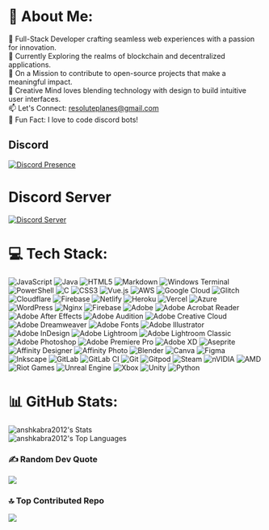 # 💫 About Me:
🔧 Full-Stack Developer crafting seamless web experiences with a passion for innovation.<br>🌱 Currently Exploring the realms of blockchain and decentralized applications.<br>🚀 On a Mission to contribute to open-source projects that make a meaningful impact.<br>🎨 Creative Mind loves blending technology with design to build intuitive user interfaces.<br>📫 Let's Connect: resoluteplanes@gmail.com<br>🎸 Fun Fact: I love to code discord bots!

## Discord
[![Discord Presence](https://lanyard.cnrad.dev/api/1196888712177537037?showDisplayName=true&hideDecoration=false&theme=&idleMessage=I%20am%20coding)](https://discord.com/users/1196888712177537037)

# Discord Server
<a href="https://discord.gg/uTQWQNmTAy"><img alt="Discord Server" src="https://invidget.switchblade.xyz/uTQWQNmTAy"></a>

# 💻 Tech Stack:
![JavaScript](https://img.shields.io/badge/javascript-%23323330.svg?style=plastic&logo=javascript&logoColor=%23F7DF1E) ![Java](https://img.shields.io/badge/java-%23ED8B00.svg?style=plastic&logo=openjdk&logoColor=white) ![HTML5](https://img.shields.io/badge/html5-%23E34F26.svg?style=plastic&logo=html5&logoColor=white) ![Markdown](https://img.shields.io/badge/markdown-%23000000.svg?style=plastic&logo=markdown&logoColor=white) ![Windows Terminal](https://img.shields.io/badge/Windows%20Terminal-%234D4D4D.svg?style=plastic&logo=windows-terminal&logoColor=white) ![PowerShell](https://img.shields.io/badge/PowerShell-%235391FE.svg?style=plastic&logo=powershell&logoColor=white) ![C](https://img.shields.io/badge/c-%2300599C.svg?style=plastic&logo=c&logoColor=white) ![CSS3](https://img.shields.io/badge/css3-%231572B6.svg?style=plastic&logo=css3&logoColor=white) ![Vue.js](https://img.shields.io/badge/vue.js-%2335495e.svg?style=plastic&logo=vuedotjs&logoColor=%234FC08D) ![AWS](https://img.shields.io/badge/AWS-%23FF9900.svg?style=plastic&logo=amazon-aws&logoColor=white) ![Google Cloud](https://img.shields.io/badge/GoogleCloud-%234285F4.svg?style=plastic&logo=google-cloud&logoColor=white) ![Glitch](https://img.shields.io/badge/glitch-%233333FF.svg?style=plastic&logo=glitch&logoColor=white) ![Cloudflare](https://img.shields.io/badge/Cloudflare-F38020?style=plastic&logo=Cloudflare&logoColor=white) ![Firebase](https://img.shields.io/badge/firebase-%23039BE5.svg?style=plastic&logo=firebase) ![Netlify](https://img.shields.io/badge/netlify-%23000000.svg?style=plastic&logo=netlify&logoColor=#00C7B7) ![Heroku](https://img.shields.io/badge/heroku-%23430098.svg?style=plastic&logo=heroku&logoColor=white) ![Vercel](https://img.shields.io/badge/vercel-%23000000.svg?style=plastic&logo=vercel&logoColor=white) ![Azure](https://img.shields.io/badge/azure-%230072C6.svg?style=plastic&logo=microsoftazure&logoColor=white) ![WordPress](https://img.shields.io/badge/WordPress-%23117AC9.svg?style=plastic&logo=WordPress&logoColor=white) ![Nginx](https://img.shields.io/badge/nginx-%23009639.svg?style=plastic&logo=nginx&logoColor=white) ![Firebase](https://img.shields.io/badge/firebase-a08021?style=plastic&logo=firebase&logoColor=ffcd34) ![Adobe](https://img.shields.io/badge/adobe-%23FF0000.svg?style=plastic&logo=adobe&logoColor=white) ![Adobe Acrobat Reader](https://img.shields.io/badge/Adobe%20Acrobat%20Reader-EC1C24.svg?style=plastic&logo=Adobe%20Acrobat%20Reader&logoColor=white) ![Adobe After Effects](https://img.shields.io/badge/Adobe%20After%20Effects-9999FF.svg?style=plastic&logo=Adobe%20After%20Effects&logoColor=white) ![Adobe Audition](https://img.shields.io/badge/Adobe%20Audition-9999FF.svg?style=plastic&logo=Adobe%20Audition&logoColor=white) ![Adobe Creative Cloud](https://img.shields.io/badge/Adobe%20Creative%20Cloud-DA1F26.svg?style=plastic&logo=Adobe%20Creative%20Cloud&logoColor=white) ![Adobe Dreamweaver](https://img.shields.io/badge/Adobe%20Dreamweaver-FF61F6.svg?style=plastic&logo=Adobe%20Dreamweaver&logoColor=white) ![Adobe Fonts](https://img.shields.io/badge/Adobe%20Fonts-000B1D.svg?style=plastic&logo=Adobe%20Fonts&logoColor=white) ![Adobe Illustrator](https://img.shields.io/badge/adobe%20illustrator-%23FF9A00.svg?style=plastic&logo=adobe%20illustrator&logoColor=white) ![Adobe InDesign](https://img.shields.io/badge/Adobe%20InDesign-49021F?style=plastic&logo=adobeindesign&logoColor=FF3366) ![Adobe Lightroom](https://img.shields.io/badge/Adobe%20Lightroom-31A8FF.svg?style=plastic&logo=Adobe%20Lightroom&logoColor=white) ![Adobe Lightroom Classic](https://img.shields.io/badge/Adobe%20Lightroom%20Classic-31A8FF.svg?style=plastic&logo=Adobe%20Lightroom%20Classic&logoColor=white) ![Adobe Photoshop](https://img.shields.io/badge/adobe%20photoshop-%2331A8FF.svg?style=plastic&logo=adobe%20photoshop&logoColor=white) ![Adobe Premiere Pro](https://img.shields.io/badge/Adobe%20Premiere%20Pro-9999FF.svg?style=plastic&logo=Adobe%20Premiere%20Pro&logoColor=white) ![Adobe XD](https://img.shields.io/badge/Adobe%20XD-470137?style=plastic&logo=Adobe%20XD&logoColor=#FF61F6) ![Aseprite](https://img.shields.io/badge/Aseprite-FFFFFF?style=plastic&logo=Aseprite&logoColor=#7D929E) ![Affinity Designer](https://img.shields.io/badge/affinity%20desginer-%231B72BE.svg?style=plastic&logo=affinity-designer&logoColor=white) ![Affinity Photo](https://img.shields.io/badge/affinityphoto-%237E4DD2.svg?style=plastic&logo=affinity-photo&logoColor=white) ![Blender](https://img.shields.io/badge/blender-%23F5792A.svg?style=plastic&logo=blender&logoColor=white) ![Canva](https://img.shields.io/badge/Canva-%2300C4CC.svg?style=plastic&logo=Canva&logoColor=white) ![Figma](https://img.shields.io/badge/figma-%23F24E1E.svg?style=plastic&logo=figma&logoColor=white) ![Inkscape](https://img.shields.io/badge/Inkscape-e0e0e0?style=plastic&logo=inkscape&logoColor=080A13) ![GitLab](https://img.shields.io/badge/gitlab-%23181717.svg?style=plastic&logo=gitlab&logoColor=white) ![GitLab CI](https://img.shields.io/badge/gitlab%20CI-%23181717.svg?style=plastic&logo=gitlab&logoColor=white) ![Git](https://img.shields.io/badge/git-%23F05033.svg?style=plastic&logo=git&logoColor=white) ![Gitpod](https://img.shields.io/badge/gitpod-f06611.svg?style=plastic&logo=gitpod&logoColor=white) ![Steam](https://img.shields.io/badge/steam-%23000000.svg?style=plastic&logo=steam&logoColor=white) ![nVIDIA](https://img.shields.io/badge/nVIDIA-%2376B900.svg?style=plastic&logo=nVIDIA&logoColor=white) ![AMD](https://img.shields.io/badge/AMD-%23000000.svg?style=plastic&logo=amd&logoColor=white) ![Riot Games](https://img.shields.io/badge/riotgames-D32936.svg?style=plastic&logo=riotgames&logoColor=white) ![Unreal Engine](https://img.shields.io/badge/unrealengine-%23313131.svg?style=plastic&logo=unrealengine&logoColor=white) ![Xbox](https://img.shields.io/badge/xbox-%23107C10.svg?style=plastic&logo=xbox&logoColor=white) ![Unity](https://img.shields.io/badge/unity-%23000000.svg?style=plastic&logo=unity&logoColor=white) ![Python](https://img.shields.io/badge/python-3670A0?style=plastic&logo=python&logoColor=ffdd54)
# 📊 GitHub Stats:
![anshkabra2012's Stats](https://github-readme-stats.vercel.app/api?username=anshkabra2012&theme=dark&show_icons=true&hide_border=true&count_private=true)
<br>
![anshkabra2012's Top Languages](https://github-readme-stats.vercel.app/api/top-langs/?username=anshkabra2012&theme=dark&show_icons=true&hide_border=true&layout=compact)

### ✍️ Random Dev Quote
![](https://quotes-github-readme.vercel.app/api?type=horizontal&theme=tokyonight)

### 🔝 Top Contributed Repo
![](https://github-contributor-stats.vercel.app/api?username=AnshKabra2012&limit=5&theme=shadow_blue&combine_all_yearly_contributions=true)



  

